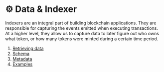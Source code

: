 # ⚙ Data & Indexer

Indexers are an integral part of building blockchain applications. They are responsible for capturing the events emitted when executing transactions. At a higher level, they allow us to capture data to later figure out who owns what token, or how many tokens were minted during a certain time period.

1. [Retrieving data](retrieving-data/)
2. [Schema](data-model/schema-v1.md)
3. [Metadata](metadata.md)
4. [Examples](examples/)
